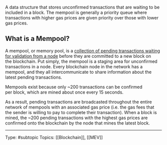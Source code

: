 A data structure that stores unconfirmed transactions that are waiting to be included in a block. The mempool is generally a priority queue where transactions with higher gas prices are given priority over those with lower gas prices.

## What is a Mempool?[](https://docs.alchemy.com/docs/ethereum-transactions-pending-mined-dropped-replaced#what-is-a-mempool)

A mempool, or memory pool, is a [collection of pending transactions waiting for validation from a node](http://www.alchemy.com/overviews/what-is-a-mempool) before they are committed to a new block on the blockchain. Put simply, the mempool is a staging area for unconfirmed transactions in a node. Every blockchain node in the network has a mempool, and they all intercommunicate to share information about the latest pending transactions.

Mempools exist because only ~200 transactions can be confirmed per block, which are mined about once every 15 seconds.

As a result, pending transactions are broadcasted throughout the entire network of mempools with an associated gas price (i.e. the gas fees that the sender is willing to pay to complete their transaction). When a block is mined, the ~200 pending transactions with the highest gas prices are confirmed onto the blockchain by the node that mines the latest block.

___
Type: #subtopic 
Topics: [[Blockchain]], [[MEV]]

